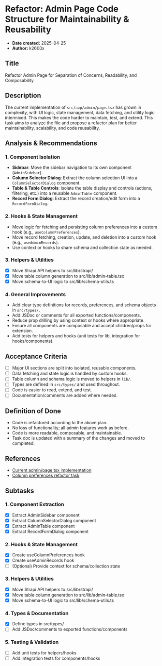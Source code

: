 # Refactor: Admin Page Code Structure for Maintainability & Reusability

- **Date created:** 2025-04-25
- **Author:** k2600x

## Title
Refactor Admin Page for Separation of Concerns, Readability, and Composability

## Description
The current implementation of `src/app/admin/page.tsx` has grown in complexity, with UI logic, state management, data fetching, and utility logic intermixed. This makes the code harder to maintain, test, and extend. This task aims to analyze the file and propose a refactor plan for better maintainability, scalability, and code reusability.

## Analysis & Recommendations

### 1. **Component Isolation**
- **Sidebar**: Move the sidebar navigation to its own component (`AdminSidebar`).
- **Column Selector Dialog**: Extract the column selection UI into a `ColumnSelectorDialog` component.
- **Table & Table Controls**: Isolate the table display and controls (actions, filtering, etc.) into a reusable `AdminTable` component.
- **Record Form Dialog**: Extract the record creation/edit form into a `RecordFormDialog`.

### 2. **Hooks & State Management**
- Move logic for fetching and persisting column preferences into a custom hook (e.g., `useColumnPreferences`).
- Move record fetching, creation, update, and deletion into a custom hook (e.g., `useAdminRecords`).
- Use context or hooks to share schema and collection state as needed.

### 3. **Helpers & Utilities**
- [x] Move Strapi API helpers to src/lib/strapi/
- [x] Move table column generation to src/lib/admin-table.tsx
- [x] Move schema-to-UI logic to src/lib/schema-utils.ts

<!-- All helpers/utilities have been modularized and moved to src/lib. Imports in admin/page.tsx updated. TypeScript checks pass. -->

### 4. **General Improvements**
- Add clear type definitions for records, preferences, and schema objects in `src/types/`.
- Add JSDoc or comments for all exported functions/components.
- Reduce prop drilling by using context or hooks where appropriate.
- Ensure all components are composable and accept children/props for extension.
- Add tests for helpers and hooks (unit tests for lib, integration for hooks/components).

## Acceptance Criteria
- [ ] Major UI sections are split into isolated, reusable components.
- [ ] Data fetching and state logic is handled by custom hooks.
- [ ] Table column and schema logic is moved to helpers in `lib/`.
- [ ] Types are defined in `src/types/` and used throughout.
- [ ] Code is easier to read, extend, and test.
- [ ] Documentation/comments are added where needed.

## Definition of Done
- Code is refactored according to the above plan.
- No loss of functionality; all admin features work as before.
- Code is more readable, composable, and maintainable.
- Task doc is updated with a summary of the changes and moved to completed.

## References
- [Current admin/page.tsx implementation](../src/app/admin/page.tsx)
- [Column preferences refactor task](completed/feature-column-preferences.md)

## Subtasks

### 1. Component Extraction
- [x] Extract AdminSidebar component
- [x] Extract ColumnSelectorDialog component
- [x] Extract AdminTable component
- [x] Extract RecordFormDialog component
<!-- All major UI sections extracted and working, TypeScript checks pass. -->

### 2. Hooks & State Management
- [x] Create useColumnPreferences hook
- [x] Create useAdminRecords hook
- [ ] (Optional) Provide context for schema/collection state

<!-- useColumnPreferences and useAdminRecords hooks implemented and integrated; admin/page.tsx refactored to use them. All logic for column preferences and record CRUD is now modular and reusable. -->

### 3. Helpers & Utilities
- [x] Move Strapi API helpers to src/lib/strapi/
- [x] Move table column generation to src/lib/admin-table.tsx
- [x] Move schema-to-UI logic to src/lib/schema-utils.ts

<!-- All helpers/utilities have been modularized and moved to src/lib. Imports in admin/page.tsx updated. TypeScript checks pass. -->

### 4. Types & Documentation
- [x] Define types in src/types/
- [ ] Add JSDoc/comments to exported functions/components

<!-- All relevant types for admin and Strapi have been centralized in src/types/. Helpers and utilities now use these types. TypeScript checks pass. -->

### 5. Testing & Validation
- [ ] Add unit tests for helpers/hooks
- [ ] Add integration tests for components/hooks
